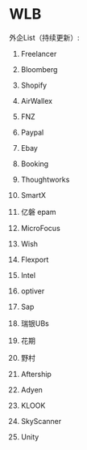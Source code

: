 # WLB

外企List（持续更新）:
1. Freelancer

2. Bloomberg

3. Shopify

4. AirWallex

5. FNZ

6. Paypal

7. Ebay

8. Booking

9. Thoughtworks

10. SmartX

11. 亿磐 epam

12. MicroFocus

13. Wish

14. Flexport

15. Intel

16. optiver

17. Sap

18. 瑞银UBs

19. 花期

20. 野村

21. Aftership

22. Adyen

23. KLOOK

24. SkyScanner

25. Unity
